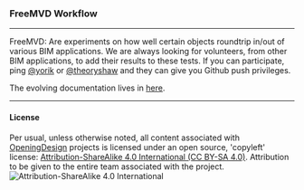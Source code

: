 ### FreeMVD Workflow

---

FreeMVD: Are experiments on how well certain objects roundtrip in/out of various BIM applications. We are always looking for volunteers, from other BIM applications, to add their results to these tests. If you can participate, ping [@yorik](https://github.com/yorikvanhavre) or [@theoryshaw](https://github.com/theoryshaw) and they can give you Github push privileges.

The evolving documentation lives in [here](./IFC_roundtrip_specifications.md).

---

#### License

Per usual, unless otherwise noted, all content associated with [OpeningDesign](http://openingdesign.com) projects is licensed under an open source, 'copyleft' license: 
[Attribution-ShareAlike 4.0 International (CC BY-SA 4.0)](https://creativecommons.org/licenses/by-sa/4.0/).  Attribution to be given to the entire team associated with the project.  
![Attribution-ShareAlike 4.0 International](http://i.creativecommons.org/l/by-sa/3.0/88x31.png)
